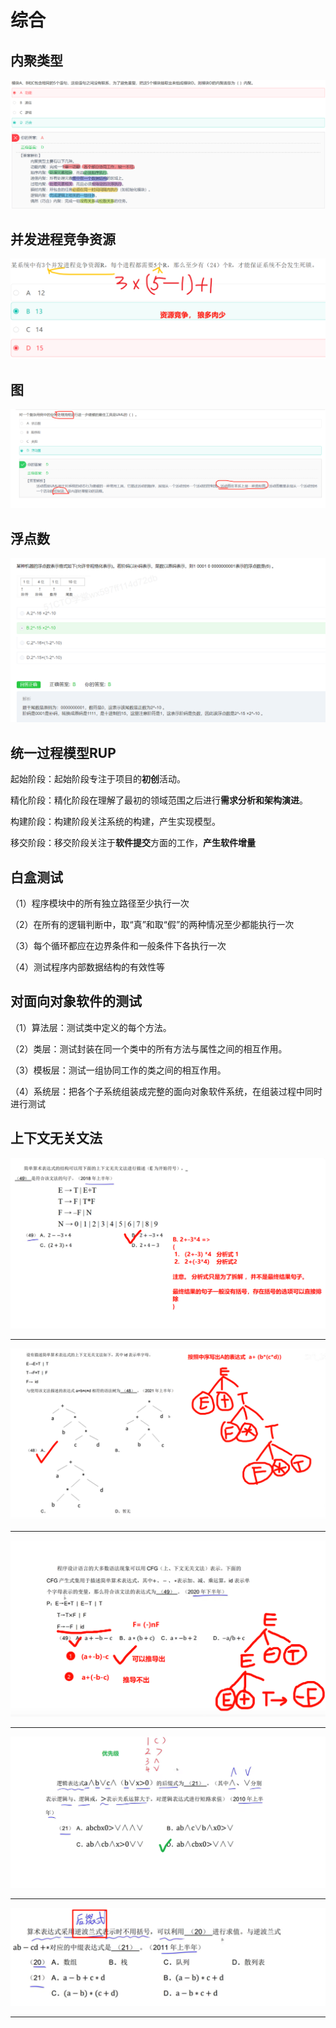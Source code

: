 # 综合

## 内聚类型

![image-20251027102034113](../img/image-20251027102034113.png)

## 并发进程竞争资源

![image-20251027102217477](../img/image-20251027102217477.png)

## 图

![image-20251027102317361](../img/image-20251027102317361.png)

## 浮点数

![image-20251027102544284](../img/image-20251027102544284.png)

## 统一过程模型RUP

起始阶段：起始阶段专注于项目的**初创**活动。

精化阶段：精化阶段在理解了最初的领域范围之后进行**需求分析和架构演进**。

构建阶段：构建阶段关注系统的构建，产生实现模型。

移交阶段：移交阶段关注于**软件提交**方面的工作，**产生软件增量**

## 白盒测试

（1）程序模块中的所有独立路径至少执行一次

（2）在所有的逻辑判断中，取“真”和取“假”的两种情况至少都能执行一次

（3）每个循环都应在边界条件和一般条件下各执行一次

（4）测试程序内部数据结构的有效性等

## 对面向对象软件的测试

（1）算法层：测试类中定义的每个方法。

（2）类层：测试封装在同一个类中的所有方法与属性之间的相互作用。

（3）模板层：测试一组协同工作的类之间的相互作用。

（4）系统层：把各个子系统组装成完整的面向对象软件系统，在组装过程中同时进行测试

## 上下文无关文法

![image-20251027111113244](../img/image-20251027111113244.png)

---

![image-20251027111439181](../img/image-20251027111439181.png)

---

![image-20251027111735716](../img/image-20251027111735716.png)

---

![image-20251027112211979](../img/image-20251027112211979.png)

---

![image-20251027113635618](../img/image-20251027113635618.png)

---


